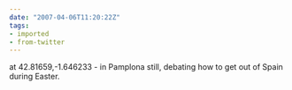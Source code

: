 ```yaml
---
date: "2007-04-06T11:20:22Z"
tags:
- imported
- from-twitter
---
```

at 42.81659,-1.646233 - in Pamplona still, debating how to get out of Spain during Easter.

